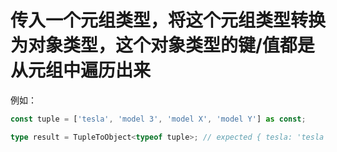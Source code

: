 # 传入一个元组类型，将这个元组类型转换为对象类型，这个对象类型的键/值都是从元组中遍历出来

例如：

```ts
const tuple = ['tesla', 'model 3', 'model X', 'model Y'] as const;

type result = TupleToObject<typeof tuple>; // expected { tesla: 'tesla', 'model 3': 'model 3', 'model X': 'model X', 'model Y': 'model Y'}
```
